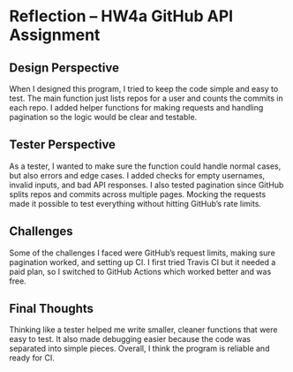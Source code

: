 # Reflection – HW4a GitHub API Assignment

## Design Perspective
When I designed this program, I tried to keep the code simple and easy to test. The main function just lists repos for a user and counts the commits in each repo. I added helper functions for making requests and handling pagination so the logic would be clear and testable.

## Tester Perspective
As a tester, I wanted to make sure the function could handle normal cases, but also errors and edge cases. I added checks for empty usernames, invalid inputs, and bad API responses. I also tested pagination since GitHub splits repos and commits across multiple pages. Mocking the requests made it possible to test everything without hitting GitHub’s rate limits.

## Challenges
Some of the challenges I faced were GitHub’s request limits, making sure pagination worked, and setting up CI. I first tried Travis CI but it needed a paid plan, so I switched to GitHub Actions which worked better and was free.

## Final Thoughts
Thinking like a tester helped me write smaller, cleaner functions that were easy to test. It also made debugging easier because the code was separated into simple pieces. Overall, I think the program is reliable and ready for CI.
